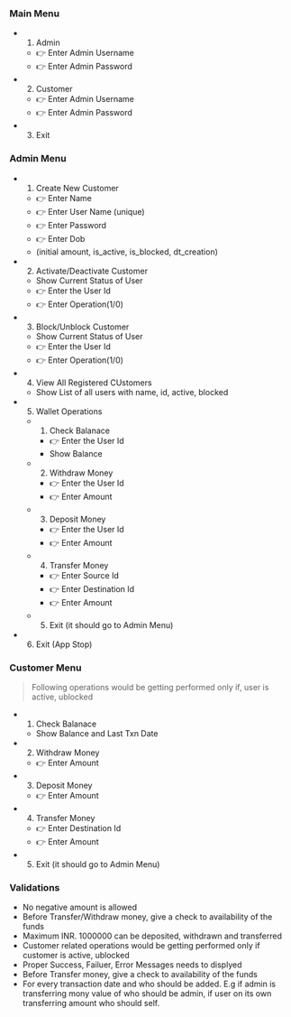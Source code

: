 ### Main Menu
- 1. Admin
    - 👉 Enter Admin Username
    - 👉 Enter Admin Password
- 2. Customer
    - 👉 Enter Admin Username
    - 👉 Enter Admin Password
- 3. Exit

### Admin Menu
- 1. Create New Customer
    - 👉 Enter Name
    - 👉 Enter User Name (unique)
    - 👉 Enter Password
    - 👉 Enter Dob
    - (initial amount, is_active, is_blocked, dt_creation)
- 2. Activate/Deactivate Customer
    - Show Current Status of User
    - 👉 Enter the User Id
    - 👉 Enter Operation(1/0)
- 3. Block/Unblock Customer
    - Show Current Status of User
    - 👉 Enter the User Id
    - 👉 Enter Operation(1/0)
- 4. View All Registered CUstomers
    - Show List of all users with name, id, active, blocked
- 5. Wallet Operations
    - 1. Check Balanace
        - 👉 Enter the User Id
        - Show Balance
    - 2. Withdraw Money
        - 👉 Enter the User Id 
        - 👉 Enter Amount
    - 3. Deposit Money
        - 👉 Enter the User Id 
        - 👉 Enter Amount
    - 4. Transfer Money
        - 👉 Enter Source Id 
        - 👉 Enter Destination Id 
        - 👉 Enter Amount
    - 5. Exit (it should go to Admin Menu) 
- 6. Exit (App Stop)

### Customer Menu
> Following operations would be getting performed only if, user is active, ublocked
- 1. Check Balanace
    - Show Balance and Last Txn Date
- 2. Withdraw Money
    - 👉 Enter Amount
- 3. Deposit Money
    - 👉 Enter Amount
- 4. Transfer Money
    - 👉 Enter Destination Id 
    - 👉 Enter Amount
- 5. Exit (it should go to Admin Menu) 

### Validations 
- No negative amount is allowed
- Before Transfer/Withdraw money, give a check to availability of the funds
- Maximum INR. 1000000 can be deposited, withdrawn and transferred
- Customer related operations would be getting performed only if customer is active, ublocked
- Proper Success, Failuer, Error Messages needs to displyed 
- Before Transfer money, give a check to availability of the funds
- For every transaction date and who should be added. E.g if admin is transferring mony value of who should be admin, if user on its own transferring amount who should self.


